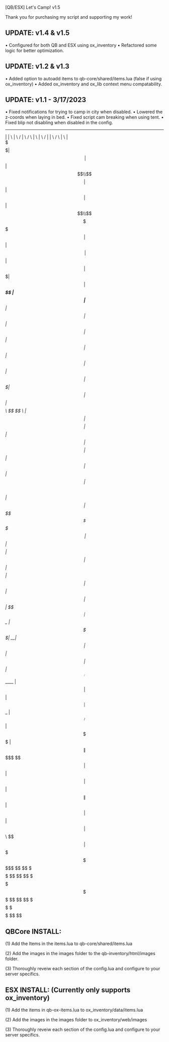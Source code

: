[QB/ESX] Let's Camp! v1.5

Thank you for purchasing my script and supporting my work!

## UPDATE: v1.4 & v1.5
•  Configured for both QB and ESX using ox_inventory
•  Refactored some logic for better optimization.

## UPDATE: v1.2 & v1.3
•  Added option to autoadd items to qb-core/shared/items.lua (false if using ox_inventory)
•  Added ox_inventory and ox_lib context menu compatability.

## UPDATE: v1.1 - 3/17/2023
•  Fixed notifications for trying to camp in city when disabled.
•  Lowered the z-coords when laying in bed.
•  Fixed script cam breaking when using tent.
•  Fixed blip not disabling when disabled in the config.


 ______  __    __   ______  ________   ______   __        __         ______  ________  ______   ______   __    __ 
|      \|  \  |  \ /      \|        \ /      \ |  \      |  \       /      \|        \|      \ /      \ |  \  |  \
 \$$$$$$| $$\ | $$|  $$$$$$\\$$$$$$$$|  $$$$$$\| $$      | $$      |  $$$$$$\\$$$$$$$$ \$$$$$$|  $$$$$$\| $$\ | $$
  | $$  | $$$\| $$| $$___\$$  | $$   | $$__| $$| $$      | $$      | $$__| $$  | $$     | $$  | $$  | $$| $$$\| $$
  | $$  | $$$$\ $$ \$$    \   | $$   | $$    $$| $$      | $$      | $$    $$  | $$     | $$  | $$  | $$| $$$$\ $$
  | $$  | $$\$$ $$ _\$$$$$$\  | $$   | $$$$$$$$| $$      | $$      | $$$$$$$$  | $$     | $$  | $$  | $$| $$\$$ $$
 _| $$_ | $$ \$$$$|  \__| $$  | $$   | $$  | $$| $$_____ | $$_____ | $$  | $$  | $$    _| $$_ | $$__/ $$| $$ \$$$$
|   $$ \| $$  \$$$ \$$    $$  | $$   | $$  | $$| $$     \| $$     \| $$  | $$  | $$   |   $$ \ \$$    $$| $$  \$$$
 \$$$$$$ \$$   \$$  \$$$$$$    \$$    \$$   \$$ \$$$$$$$$ \$$$$$$$$ \$$   \$$   \$$    \$$$$$$  \$$$$$$  \$$   \$$
 
## QBCore INSTALL:
(1) Add the Items in the items.lua to qb-core/shared/items.lua

(2) Add the images in the images folder to the qb-inventory/html/images folder.

(3) Thoroughly reveiw each section of the config.lua and configure to your server specifics.

## ESX INSTALL: (Currently only supports ox_inventory)
(1) Add the items in qb-ox-items.lua to ox_inventory/data/items.lua

(2) Add the images in the images folder to ox_inventory/web/images

(3) Thoroughly reveiw each section of the config.lua and configure to your server specifics.